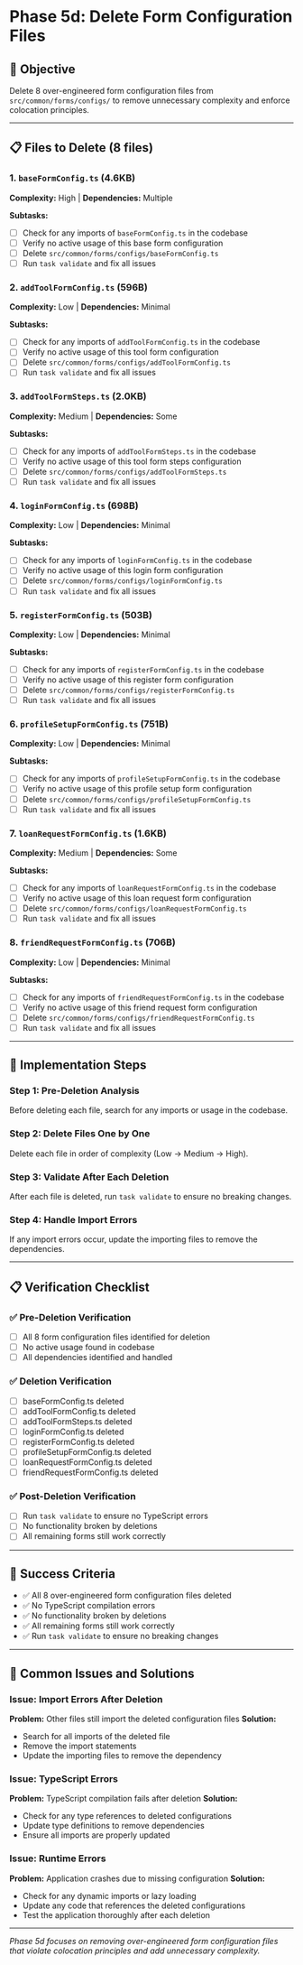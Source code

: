 # Phase 5d: Delete Form Configuration Files

## 🎯 Objective
Delete 8 over-engineered form configuration files from `src/common/forms/configs/` to remove unnecessary complexity and enforce colocation principles.

---

## 📋 Files to Delete (8 files)

### 1. `baseFormConfig.ts` (4.6KB)
**Complexity:** High | **Dependencies:** Multiple

**Subtasks:**
- [ ] Check for any imports of `baseFormConfig.ts` in the codebase
- [ ] Verify no active usage of this base form configuration
- [ ] Delete `src/common/forms/configs/baseFormConfig.ts`
- [ ] Run `task validate` and fix all issues

### 2. `addToolFormConfig.ts` (596B)
**Complexity:** Low | **Dependencies:** Minimal

**Subtasks:**
- [ ] Check for any imports of `addToolFormConfig.ts` in the codebase
- [ ] Verify no active usage of this tool form configuration
- [ ] Delete `src/common/forms/configs/addToolFormConfig.ts`
- [ ] Run `task validate` and fix all issues

### 3. `addToolFormSteps.ts` (2.0KB)
**Complexity:** Medium | **Dependencies:** Some

**Subtasks:**
- [ ] Check for any imports of `addToolFormSteps.ts` in the codebase
- [ ] Verify no active usage of this tool form steps configuration
- [ ] Delete `src/common/forms/configs/addToolFormSteps.ts`
- [ ] Run `task validate` and fix all issues

### 4. `loginFormConfig.ts` (698B)
**Complexity:** Low | **Dependencies:** Minimal

**Subtasks:**
- [ ] Check for any imports of `loginFormConfig.ts` in the codebase
- [ ] Verify no active usage of this login form configuration
- [ ] Delete `src/common/forms/configs/loginFormConfig.ts`
- [ ] Run `task validate` and fix all issues

### 5. `registerFormConfig.ts` (503B)
**Complexity:** Low | **Dependencies:** Minimal

**Subtasks:**
- [ ] Check for any imports of `registerFormConfig.ts` in the codebase
- [ ] Verify no active usage of this register form configuration
- [ ] Delete `src/common/forms/configs/registerFormConfig.ts`
- [ ] Run `task validate` and fix all issues

### 6. `profileSetupFormConfig.ts` (751B)
**Complexity:** Low | **Dependencies:** Minimal

**Subtasks:**
- [ ] Check for any imports of `profileSetupFormConfig.ts` in the codebase
- [ ] Verify no active usage of this profile setup form configuration
- [ ] Delete `src/common/forms/configs/profileSetupFormConfig.ts`
- [ ] Run `task validate` and fix all issues

### 7. `loanRequestFormConfig.ts` (1.6KB)
**Complexity:** Medium | **Dependencies:** Some

**Subtasks:**
- [ ] Check for any imports of `loanRequestFormConfig.ts` in the codebase
- [ ] Verify no active usage of this loan request form configuration
- [ ] Delete `src/common/forms/configs/loanRequestFormConfig.ts`
- [ ] Run `task validate` and fix all issues

### 8. `friendRequestFormConfig.ts` (706B)
**Complexity:** Low | **Dependencies:** Minimal

**Subtasks:**
- [ ] Check for any imports of `friendRequestFormConfig.ts` in the codebase
- [ ] Verify no active usage of this friend request form configuration
- [ ] Delete `src/common/forms/configs/friendRequestFormConfig.ts`
- [ ] Run `task validate` and fix all issues

---

## 🚀 Implementation Steps

### Step 1: Pre-Deletion Analysis
Before deleting each file, search for any imports or usage in the codebase.

### Step 2: Delete Files One by One
Delete each file in order of complexity (Low → Medium → High).

### Step 3: Validate After Each Deletion
After each file is deleted, run `task validate` to ensure no breaking changes.

### Step 4: Handle Import Errors
If any import errors occur, update the importing files to remove the dependencies.

---

## 📋 Verification Checklist

### ✅ Pre-Deletion Verification
- [ ] All 8 form configuration files identified for deletion
- [ ] No active usage found in codebase
- [ ] All dependencies identified and handled

### ✅ Deletion Verification
- [ ] baseFormConfig.ts deleted
- [ ] addToolFormConfig.ts deleted
- [ ] addToolFormSteps.ts deleted
- [ ] loginFormConfig.ts deleted
- [ ] registerFormConfig.ts deleted
- [ ] profileSetupFormConfig.ts deleted
- [ ] loanRequestFormConfig.ts deleted
- [ ] friendRequestFormConfig.ts deleted

### ✅ Post-Deletion Verification
- [ ] Run `task validate` to ensure no TypeScript errors
- [ ] No functionality broken by deletions
- [ ] All remaining forms still work correctly

---

## 🎯 Success Criteria

- ✅ All 8 over-engineered form configuration files deleted
- ✅ No TypeScript compilation errors
- ✅ No functionality broken by deletions
- ✅ All remaining forms still work correctly
- ✅ Run `task validate` to ensure no breaking changes

---

## 🚨 Common Issues and Solutions

### Issue: Import Errors After Deletion
**Problem:** Other files still import the deleted configuration files
**Solution:**
- Search for all imports of the deleted file
- Remove the import statements
- Update the importing files to remove the dependency

### Issue: TypeScript Errors
**Problem:** TypeScript compilation fails after deletion
**Solution:**
- Check for any type references to deleted configurations
- Update type definitions to remove dependencies
- Ensure all imports are properly updated

### Issue: Runtime Errors
**Problem:** Application crashes due to missing configuration
**Solution:**
- Check for any dynamic imports or lazy loading
- Update any code that references the deleted configurations
- Test the application thoroughly after each deletion

---

*Phase 5d focuses on removing over-engineered form configuration files that violate colocation principles and add unnecessary complexity.*
